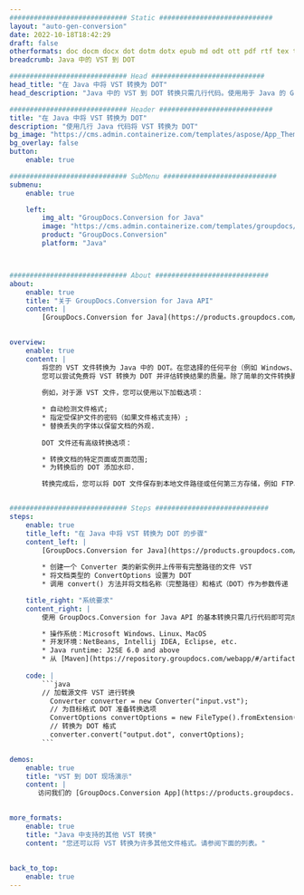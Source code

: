 ```yaml
---
############################# Static ############################
layout: "auto-gen-conversion"
date: 2022-10-18T18:42:29
draft: false
otherformats: doc docm docx dot dotm dotx epub md odt ott pdf rtf tex txt vdx vsdm vsdx vssm vssx vstm vstx vsx vtx xps
breadcrumb: Java 中的 VST 到 DOT

############################# Head ############################
head_title: "在 Java 中将 VST 转换为 DOT"
head_description: "Java 中的 VST 到 DOT 转换只需几行代码。使用用于 Java 的 GroupDocs 文档转换 API 转换 160 多种文件格式"

############################# Header ############################
title: "在 Java 中将 VST 转换为 DOT"
description: "使用几行 Java 代码将 VST 转换为 DOT"
bg_image: "https://cms.admin.containerize.com/templates/aspose/App_Themes/V3/images/bg/header1.png"
bg_overlay: false
button:
    enable: true

############################# SubMenu ############################
submenu:
    enable: true

    left:
        img_alt: "GroupDocs.Conversion for Java"
        image: "https://cms.admin.containerize.com/templates/groupdocs/images/product-logos/90x90-noborder/groupdocs-conversion-java.png"
        product: "GroupDocs.Conversion"
        platform: "Java"



############################# About ############################
about:
    enable: true
    title: "关于 GroupDocs.Conversion for Java API"
    content: |
        [GroupDocs.Conversion for Java](https://products.groupdocs.com/conversion/java/) 是一种高级文件格式转换 API，用于在 Microsoft Office、OpenDocument、PDF、HTML、电子邮件、CAD 等流行图像和文档格式之间进行转换。只需几行代码即可完成更多工作。本机 API 会自动检测原始文档的格式，并提供许多选项来自定义转换后的文档。除了从文档中提取信息的功能外，它还默认支持将转换结果缓存到本地磁盘。但是，任何类型的缓存存储都可以通过实施适当的接口来支持 - Amazon S3、Dropbox、Google Drive、Windows Azure、Reddis 或任何其他接口。
    

overview:
    enable: true
    content: |
        将您的 VST 文件转换为 Java 中的 DOT。在您选择的任何平台（例如 Windows、Linux、macOS）上，只需几行 Java 代码。
        您可以尝试免费将 VST 转换为 DOT 并评估转换结果的质量。除了简单的文件转换脚本外，您还可以尝试更复杂的选项来加载 VST 源文件并存储 DOT 输出。 
        
        例如，对于源 VST 文件，您可以使用以下加载选项：

        * 自动检测文件格式;
        * 指定受保护文件的密码（如果文件格式支持）;
        * 替换丢失的字体以保留文档的外观.
        
        DOT 文件还有高级转换选项：

        * 转换文档的特定页面或页面范围;
        * 为转换后的 DOT 添加水印.

        转换完成后，您可以将 DOT 文件保存到本地文件路径或任何第三方存储，例如 FTP、Amazon S3、Google Drive、Dropbox 等。请注意 - 转换 VST到 DOT，您不需要安装任何额外的软件，例如 MS Office、Open Office、Adobe Acrobat Reader 等。


############################# Steps ############################
steps:
    enable: true
    title_left: "在 Java 中将 VST 转换为 DOT 的步骤"
    content_left: |
        [GroupDocs.Conversion for Java](https://products.groupdocs.com/conversion/java/) 允许开发人员使用几行代码轻松地将 VST 文件转换为 DOT。
        
        * 创建一个 Converter 类的新实例并上传带有完整路径的文件 VST
        * 将文档类型的 ConvertOptions 设置为 DOT
        * 调用 convert() 方法并将文档名称（完整路径）和格式（DOT）作为参数传递

    title_right: "系统要求"
    content_right: |
        使用 GroupDocs.Conversion for Java API 的基本转换只需几行代码即可完成。所有主要平台和操作系统都支持我们的 API。在执行以下代码之前，请确保您的系统上安装了以下先决条件。

        * 操作系统：Microsoft Windows、Linux、MacOS
        * 开发环境：NetBeans, Intellij IDEA, Eclipse, etc.
        * Java runtime: J2SE 6.0 and above
        * 从 [Maven](https://repository.groupdocs.com/webapp/#/artifacts/browse/tree/General/repo/com/groupdocs/groupdocs-conversion) 获取最新的 GroupDocs.Conversion for Java
         
    code: |
        ```java    
        // 加载源文件 VST 进行转换
          Converter converter = new Converter("input.vst");
          // 为目标格式 DOT 准备转换选项
          ConvertOptions convertOptions = new FileType().fromExtension("dot").getConvertOptions();
          // 转换为 DOT 格式
          converter.convert("output.dot", convertOptions);
        ```

demos:
    enable: true
    title: "VST 到 DOT 现场演示"
    content: |
       访问我们的 [GroupDocs.Conversion App](https://products.groupdocs.app/conversion/family) 网站并立即尝试 VST 到 DOT 转换。免费演示具有以下好处
          

more_formats:
    enable: true
    title: "Java 中支持的其他 VST 转换"
    content: "您还可以将 VST 转换为许多其他文件格式。请参阅下面的列表。"
       
       
back_to_top:
    enable: true
---
```

